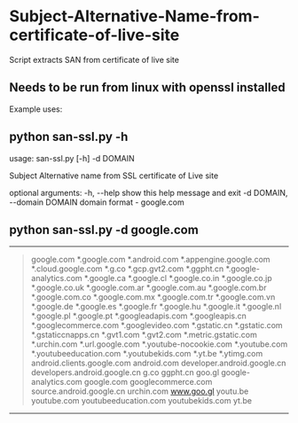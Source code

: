 # Subject-Alternative-Name-from-certificate-of-live-site

Script extracts SAN from certificate of live site


## Needs to be run from linux with openssl installed

Example uses:

## python san-ssl.py -h
usage: san-ssl.py [-h] -d DOMAIN

Subject Alternative name from SSL certificate of Live site

optional arguments:
  -h, --help            show this help message and exit
  -d DOMAIN, --domain DOMAIN
                        domain format - google.com

## python san-ssl.py -d google.com
--------------------------------------------------
> google.com
*.google.com
*.android.com
*.appengine.google.com
*.cloud.google.com
*.g.co
*.gcp.gvt2.com
*.ggpht.cn
*.google-analytics.com
*.google.ca
*.google.cl
*.google.co.in
*.google.co.jp
*.google.co.uk
*.google.com.ar
*.google.com.au
*.google.com.br
*.google.com.co
*.google.com.mx
*.google.com.tr
*.google.com.vn
*.google.de
*.google.es
*.google.fr
*.google.hu
*.google.it
*.google.nl
*.google.pl
*.google.pt
*.googleadapis.com
*.googleapis.cn
*.googlecommerce.com
*.googlevideo.com
*.gstatic.cn
*.gstatic.com
*.gstaticcnapps.cn
*.gvt1.com
*.gvt2.com
*.metric.gstatic.com
*.urchin.com
*.url.google.com
*.youtube-nocookie.com
*.youtube.com
*.youtubeeducation.com
*.youtubekids.com
*.yt.be
*.ytimg.com
android.clients.google.com
android.com
developer.android.google.cn
developers.android.google.cn
g.co
ggpht.cn
goo.gl
google-analytics.com
google.com
googlecommerce.com
source.android.google.cn
urchin.com
www.goo.gl
youtu.be
youtube.com
youtubeeducation.com
youtubekids.com
yt.be

--------------------------------------------------
